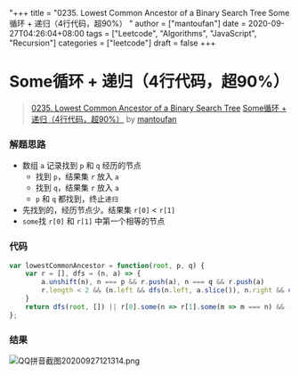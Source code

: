 "+++
title = "0235. Lowest Common Ancestor of a Binary Search Tree Some循环 + 递归（4行代码，超90%） "
author = ["mantoufan"]
date = 2020-09-27T04:26:04+08:00
tags = ["Leetcode", "Algorithms", "JavaScript", "Recursion"]
categories = ["leetcode"]
draft = false
+++

# Some循环 + 递归（4行代码，超90%）

> [0235. Lowest Common Ancestor of a Binary Search Tree](https://leetcode-cn.com/problems/lowest-common-ancestor-of-a-binary-search-tree/)
> [Some循环 + 递归（4行代码，超90%）](https://leetcode-cn.com/problems/lowest-common-ancestor-of-a-binary-search-tree/solution/somexun-huan-di-gui-4xing-dai-ma-chao-90-by-mantou/) by [mantoufan](https://leetcode-cn.com/u/mantoufan/)

### 解题思路
- 数组 `a` 记录找到 `p` 和 `q` 经历的节点
    - 找到 `p`，结果集 `r` 放入 `a`
    - 找到 `q`，结果集 `r` 放入 `a`   
    - `p` 和 `q` 都找到，终止`递归`
- 先找到的，经历节点少。结果集 `r[0]` < `r[1]`
- `some`找 `r[0]` 和 `r[1]` 中第一个相等的节点

### 代码

```javascript
var lowestCommonAncestor = function(root, p, q) {
    var r = [], dfs = (n, a) => {
        a.unshift(n), n === p && r.push(a), n === q && r.push(a)
        r.length < 2 && (n.left && dfs(n.left, a.slice()), n.right && dfs(n.right, a.slice()))
    }
    return dfs(root, []) || r[0].some(n => r[1].some(m => m === n) && (r = n)) && r
};
```

### 结果
![QQ拼音截图20200927121314.png](https://pic.leetcode-cn.com/1601180285-JDMKts-QQ%E6%8B%BC%E9%9F%B3%E6%88%AA%E5%9B%BE20200927121314.png)